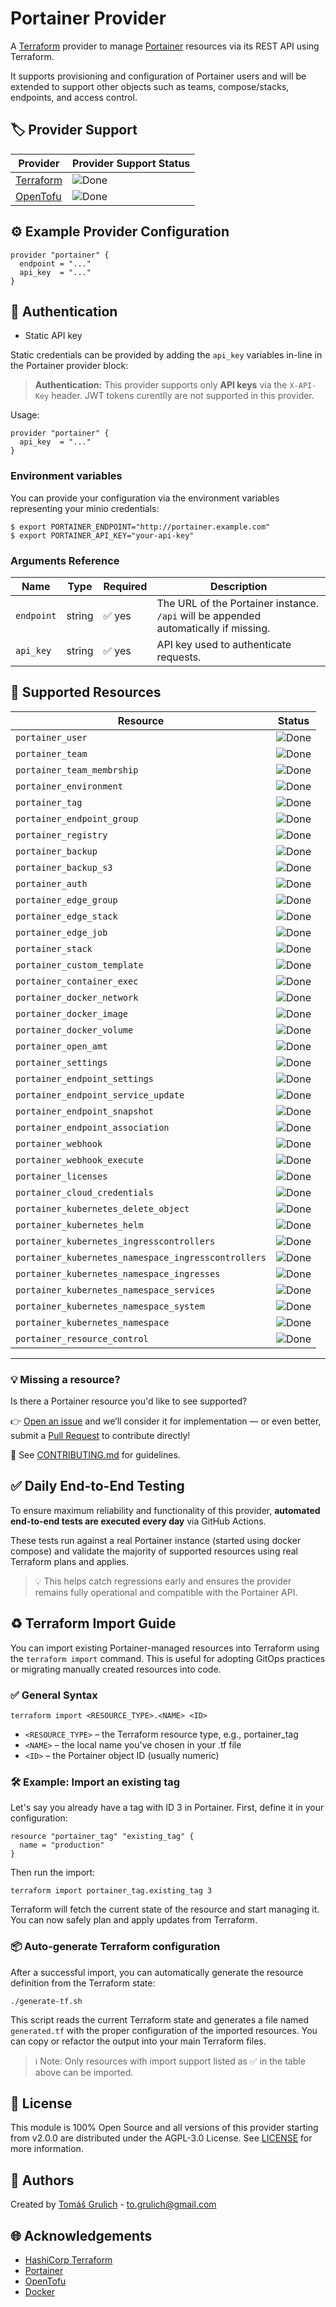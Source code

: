 # Portainer Provider

A [Terraform](https://www.terraform.io) provider to manage [Portainer](https://www.portainer.io/) resources via its REST API using Terraform.

It supports provisioning and configuration of Portainer users and will be extended to support other objects such as teams, compose/stacks, endpoints, and access control.

## 🏷️ Provider Support
| Provider       | Provider Support Status              |
|----------------|--------------------------------------|
| [Terraform](https://registry.terraform.io/providers/grulicht/portainer/latest)      | ![Done](https://img.shields.io/badge/status-done-brightgreen)           |
| [OpenTofu](https://search.opentofu.org/provider/grulicht/portainer/latest)       | ![Done](https://img.shields.io/badge/status-done-brightgreen) |

## ⚙️ Example Provider Configuration
```hcl
provider "portainer" {
  endpoint = "..."
  api_key  = "..."
}
```

## 🔐 Authentication
- Static API key

Static credentials can be provided by adding the `api_key` variables in-line in the Portainer provider block:

> **Authentication:** This provider supports only **API keys** via the `X-API-Key` header. JWT tokens curentlly are not supported in this provider.

Usage:

```hcl
provider "portainer" {
  api_key  = "..."
}
```
### Environment variables
You can provide your configuration via the environment variables representing your minio credentials:

```hcl
$ export PORTAINER_ENDPOINT="http://portainer.example.com"
$ export PORTAINER_API_KEY="your-api-key"
```

### Arguments Reference
| Name       | Type   | Required | Description                                                                 |
|------------|--------|----------|-----------------------------------------------------------------------------|
| `endpoint` | string | ✅ yes   | The URL of the Portainer instance. `/api` will be appended automatically if missing. |
| `api_key`  | string | ✅ yes   | API key used to authenticate requests.                                      |


## 🧩 Supported Resources
| Resource                   | Status                                                                 |
|----------------------------|------------------------------------------------------------------------|
| `portainer_user`           | ![Done](https://img.shields.io/badge/status-done-brightgreen)         |
| `portainer_team`           | ![Done](https://img.shields.io/badge/status-done-brightgreen)         |
| `portainer_team_membrship` | ![Done](https://img.shields.io/badge/status-done-brightgreen)         |
| `portainer_environment`    | ![Done](https://img.shields.io/badge/status-done-brightgreen)         |
| `portainer_tag`            | ![Done](https://img.shields.io/badge/status-done-brightgreen)         |
| `portainer_endpoint_group` | ![Done](https://img.shields.io/badge/status-done-brightgreen)         |
| `portainer_registry`       | ![Done](https://img.shields.io/badge/status-done-brightgreen)         |
| `portainer_backup`         | ![Done](https://img.shields.io/badge/status-done-brightgreen)         |
| `portainer_backup_s3`      | ![Done](https://img.shields.io/badge/status-done-brightgreen)         |
| `portainer_auth`           | ![Done](https://img.shields.io/badge/status-done-brightgreen)         |
| `portainer_edge_group`     | ![Done](https://img.shields.io/badge/status-done-brightgreen)         |
| `portainer_edge_stack`     | ![Done](https://img.shields.io/badge/status-done-brightgreen)         |
| `portainer_edge_job`       | ![Done](https://img.shields.io/badge/status-done-brightgreen)         |
| `portainer_stack`          | ![Done](https://img.shields.io/badge/status-done-brightgreen)         |
| `portainer_custom_template`| ![Done](https://img.shields.io/badge/status-done-brightgreen)         |
| `portainer_container_exec` | ![Done](https://img.shields.io/badge/status-done-brightgreen)         |
| `portainer_docker_network` | ![Done](https://img.shields.io/badge/status-done-brightgreen)         |
| `portainer_docker_image`   | ![Done](https://img.shields.io/badge/status-done-brightgreen)         |
| `portainer_docker_volume`  | ![Done](https://img.shields.io/badge/status-done-brightgreen)         |
| `portainer_open_amt`       | ![Done](https://img.shields.io/badge/status-done-brightgreen)         |
| `portainer_settings`       | ![Done](https://img.shields.io/badge/status-done-brightgreen)         |
| `portainer_endpoint_settings`| ![Done](https://img.shields.io/badge/status-done-brightgreen)       |
| `portainer_endpoint_service_update`| ![Done](https://img.shields.io/badge/status-done-brightgreen)       |
| `portainer_endpoint_snapshot`| ![Done](https://img.shields.io/badge/status-done-brightgreen)      |
| `portainer_endpoint_association`| ![Done](https://img.shields.io/badge/status-done-brightgreen)      |
| `portainer_webhook`        | ![Done](https://img.shields.io/badge/status-done-brightgreen)         |
| `portainer_webhook_execute`| ![Done](https://img.shields.io/badge/status-done-brightgreen)         |
| `portainer_licenses`       | ![Done](https://img.shields.io/badge/status-done-brightgreen)         |
| `portainer_cloud_credentials`| ![Done](https://img.shields.io/badge/status-done-brightgreen)       |
| `portainer_kubernetes_delete_object`                  | ![Done](https://img.shields.io/badge/status-done-brightgreen) |
| `portainer_kubernetes_helm`                           | ![Done](https://img.shields.io/badge/status-done-brightgreen) |
| `portainer_kubernetes_ingresscontrollers`             | ![Done](https://img.shields.io/badge/status-done-brightgreen) |
| `portainer_kubernetes_namespace_ingresscontrollers`   | ![Done](https://img.shields.io/badge/status-done-brightgreen) |
| `portainer_kubernetes_namespace_ingresses`            | ![Done](https://img.shields.io/badge/status-done-brightgreen) |
| `portainer_kubernetes_namespace_services`             | ![Done](https://img.shields.io/badge/status-done-brightgreen) |
| `portainer_kubernetes_namespace_system`               | ![Done](https://img.shields.io/badge/status-done-brightgreen) |
| `portainer_kubernetes_namespace`                      | ![Done](https://img.shields.io/badge/status-done-brightgreen) |
| `portainer_resource_control`                      | ![Done](https://img.shields.io/badge/status-done-brightgreen) |

---

### 💡 Missing a resource?
Is there a Portainer resource you'd like to see supported?

👉 [Open an issue](https://github.com/grulicht/terraform-provider-portainer/issues/new?template=feature_request.md) and we’ll consider it for implementation — or even better, submit a [Pull Request](https://github.com/grulicht/terraform-provider-portainer/pulls) to contribute directly!

📘 See [CONTRIBUTING.md](https://github.com/grulicht/terraform-provider-portainer/blob/main/.github/CONTRIBUTING.md) for guidelines.

## ✅ Daily End-to-End Testing
To ensure maximum reliability and functionality of this provider, **automated end-to-end tests are executed every day** via GitHub Actions.

These tests run against a real Portainer instance (started using docker compose) and validate the majority of supported resources using real Terraform plans and applies.

> 💡 This helps catch regressions early and ensures the provider remains fully operational and compatible with the Portainer API.

## ♻️ Terraform Import Guide
You can import existing Portainer-managed resources into Terraform using the `terraform import` command. This is useful for adopting GitOps practices or migrating manually created resources into code.

### ✅ General Syntax
```hcl
terraform import <RESOURCE_TYPE>.<NAME> <ID>
```
- `<RESOURCE_TYPE>` – the Terraform resource type, e.g., portainer_tag
- `<NAME>` – the local name you've chosen in your .tf file
- `<ID>` – the Portainer object ID (usually numeric)

### 🛠 Example: Import an existing tag
Let's say you already have a tag with ID 3 in Portainer. First, define it in your configuration:
```hcl
resource "portainer_tag" "existing_tag" {
  name = "production"
}
```
Then run the import:
```hcl
terraform import portainer_tag.existing_tag 3
```
Terraform will fetch the current state of the resource and start managing it. You can now safely plan and apply updates from Terraform.

### 📦 Auto-generate Terraform configuration
After a successful import, you can automatically generate the resource definition from the Terraform state:
```hcl
./generate-tf.sh
```
This script reads the current Terraform state and generates a file named `generated.tf` with the proper configuration of the imported resources. You can copy or refactor the output into your main Terraform files.
> ℹ️ Note: Only resources with import support listed as ✅ in the table above can be imported.

## 📜 License
This module is 100% Open Source and all versions of this provider starting from v2.0.0 are distributed under the AGPL-3.0 License. See [LICENSE](https://github.com/grulicht/terraform-provider-portainer/blob/main/LICENSE) for more information.

## 👤 Authors
Created by [Tomáš Grulich](https://github.com/grulicht) - to.grulich@gmail.com

## 🌐 Acknowledgements
- [HashiCorp Terraform](https://www.hashicorp.com/products/terraform)
- [Portainer](https://portainer.io)
- [OpenTofu](https://opentofu.org/)
- [Docker](https://www.docker.com/)
